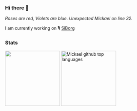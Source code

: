 ### Hi there 👋



_Roses are red, Violets are blue. Unexpected Mickael on line 32._

I am currently working on 🎙️ [SiBorg](https://siborg.io)
 
### Stats
<img height="180em" src="https://github-readme-stats.vercel.app/api?username=mickael-btc&show_icons=true&count_private=true&hide_border=true"></img>
<img height="180em" src="https://github-readme-stats.vercel.app/api/top-langs/?username=mickael-btc&show_icons=true&layout=compact&hide_progress=true&langs_count=10" alt="Mickael github top languages"  />
